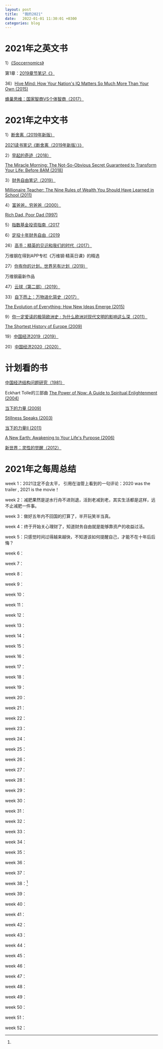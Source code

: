 ```yaml
---
layout: post
title:  "我的2021"
date:   2022-01-01 11:30:01 +0300
categories: blog
---
```


2021年之英文书
=

1）[《Soccernomics》](https://www.goodreads.com/book/show/6617185-soccernomics)

第1章：[2019章节笔记《》](../../../2018/11/23/reading.html)

36）[Hive Mind: How Your Nation's IQ Matters So Much More Than Your Own (2015)](https://www.goodreads.com/book/show/25559688-hive-mind)

[蜂巢思维：国家智商VS个体智商（2017）](https://book.douban.com/subject/27078613/)

2021年之中文书
=

1）[断舍离（2019年新版）](https://book.douban.com/subject/30415402/)

[2021读书笔记《断舍离（2019年新版）》》](../../../2021/01/02/reading.html)

2）[早起的奇迹（2018）](https://book.douban.com/subject/30140005/)

[The Miracle Morning: The Not-So-Obvious Secret Guaranteed to Transform Your Life: Before 8AM (2018)](https://www.goodreads.com/book/show/17166225-the-miracle-morning)

3）[财务自由笔记（2019）](https://book.douban.com/subject/34881759/)

[Millionaire Teacher: The Nine Rules of Wealth You Should Have Learned in School  (2011)](https://www.goodreads.com/book/show/11737840-millionaire-teacher)

4）[富爸爸，穷爸爸（2000）](https://book.douban.com/subject/1033778/)

[Rich Dad, Poor Dad (1997)](https://www.goodreads.com/book/show/69571.Rich_Dad_Poor_Dad)

5）[指数基金投资指南（2017](https://book.douban.com/subject/27204860/)

6）[定投十年财务自由（2019](https://book.douban.com/subject/34836784/)


26）[高手：精英的见识和我们的时代（2017）](https://book.douban.com/subject/27101562/)

万维钢在得到APP专栏《万维钢·精英日课》的精选

27）[你有你的计划，世界另有计划（2019）](https://book.douban.com/subject/30489754/)

万维钢最新作品

47）[云球（第二部）（2019）](https://book.douban.com/subject/33479272/)



33）[自下而上：万物进化简史（2017）](https://book.douban.com/subject/27000191/)

[The Evolution of Everything: How New Ideas Emerge (2015)](https://www.goodreads.com/book/show/25816925-the-evolution-of-everything)

9）[你一定爱读的极简欧洲史 : 为什么欧洲对现代文明的影响这么深（2011）](https://book.douban.com/subject/5366248/)

[The Shortest History of Europe (2009)](https://www.goodreads.com/book/show/6934913-the-shortest-history-of-europe)

19）[中国经济2019（2019）](https://book.douban.com/subject/30385263/)

20）[中国经济2020（2020）](https://book.douban.com/subject/34888158/)


计划看的书
=

[中国经济结构问题研究（1981）](https://book.douban.com/subject/27097655/)

Eckhart Tolle的三部曲
[The Power of Now: A Guide to Spiritual Enlightenment (2004)](https://www.goodreads.com/book/show/6708.The_Power_of_Now)

[当下的力量 (2009)](https://book.douban.com/subject/3413836/)

[Stillness Speaks (2003)](https://www.goodreads.com/book/show/67864.Stillness_Speaks)

[当下的力量Ⅱ (2011)](https://book.douban.com/subject/6858459/)

[A New Earth: Awakening to Your Life's Purpose (2006)](https://www.goodreads.com/book/show/76334.A_New_Earth)

[新世界：灵性的觉醒（2012）](https://book.douban.com/subject/3158482/)


2021年之每周总结
=

week 1：2021注定不会太平， 引用在油管上看到的一句评论：2020 was the trailer , 2021 is the movie！

week 2：减肥果然是逆水行舟不进则退，活到老减到老，其实生活都是这样，远不止减肥一件事。

week 3：做好五年内不回国的打算了，半开玩笑半当真。

week 4：终于开始关心理财了，知道财务自由就是能够靠资产的收益过活。

week 5：只感觉时间过得越来越快，不知道该如何提醒自己，才能不在十年后后悔？

week 6：

week 7：

week 8：

week 9：

week 10：

week 11：

week 12：

week 13：

week 14：

week 15：

week 16：

week 17：

week 18：

week 19：

week 20：

week 21：

week 22：

week 23：

week 24：

week 25：

week 26：

week 27：

week 28：

week 29：

week 30：

week 31：

week 32：

week 33：

week 34：

week 35：

week 36：

week 37：

week 38：[^1]

week 39：

week 40：

week 41：

week 42：

week 43：

week 44：

week 45：

week 46：

week 47：

week 48：

week 49：

week 50：

week 51：

week 52：

<!--footnote area-->

[^1]:

<!--end-->
